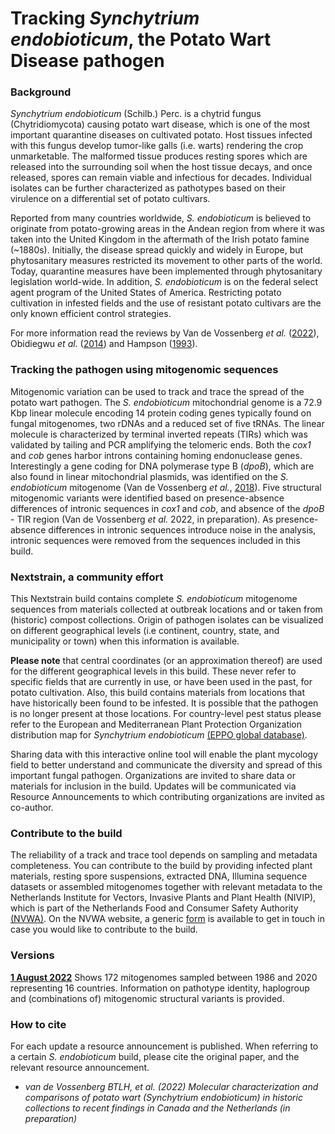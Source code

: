 # Tracking *Synchytrium endobioticum*, the Potato Wart Disease pathogen

### Background
*Synchytrium endobioticum* (Schilb.) Perc. is a chytrid fungus (Chytridiomycota) causing potato wart disease, which is one of the most important quarantine diseases on cultivated potato. Host tissues infected with this fungus develop tumor-like galls (i.e. warts) rendering the crop unmarketable. The malformed tissue produces resting spores which are released into the surrounding soil when the host tissue decays, and once released, spores can remain viable and infectious for decades. Individual isolates can be further characterized as pathotypes based on their virulence on a differential set of potato cultivars. 

Reported from many countries worldwide, *S. endobioticum* is believed to originate from potato-growing areas in the Andean region from where it was taken into the United Kingdom in the aftermath of the Irish potato famine (~1880s). Initially, the disease spread quickly and widely in Europe, but phytosanitary measures restricted its movement to other parts of the world. Today, quarantine measures have been implemented through phytosanitary legislation world-wide. In addition, *S. endobioticum* is on the federal select agent program of the United States of America. Restricting potato cultivation in infested fields and the use of resistant potato cultivars are the only known efficient control strategies.

For more information read the reviews by Van de Vossenberg *et al.* ([2022](https://bsppjournals.onlinelibrary.wiley.com/doi/10.1111/mpp.13183)), Obidiegwu *et al.* ([2014](https://link.springer.com/article/10.1007/s00122-014-2268-0)) and Hampson ([1993](https://www.tandfonline.com/doi/abs/10.1080/07060669309501918)).


### Tracking the pathogen using mitogenomic sequences
Mitogenomic variation can be used to track and trace the spread of the potato wart pathogen. The *S. endobioticum* mitochondrial genome is a 72.9 Kbp linear molecule encoding 14 protein coding genes typically found on fungal mitogenomes, two rDNAs and a reduced set of five tRNAs. The linear molecule is characterized by terminal inverted repeats (TIRs) which was validated by tailing and PCR amplifying the telomeric ends.  Both the *cox1* and *cob* genes harbor introns containing homing endonuclease genes. Interestingly a gene coding for DNA polymerase type B (*dpoB*), which are also found in linear mitochondrial plasmids, was identified on the *S. endobioticum* mitogenome (Van de Vossenberg *et al.*,  [2018](https://bmcecolevol.biomedcentral.com/articles/10.1186/s12862-018-1246-6)). Five structural mitogenomic variants were identified based on presence-absence differences of intronic sequences in *cox1* and *cob*, and absence of the *dpoB* - TIR region (Van de Vossenberg *et al.* 2022, in preparation). As presence-absence differences in intronic sequences introduce noise in the analysis, intronic sequences were removed from the sequences included in this build.

### Nextstrain, a community effort
This Nextstrain build contains complete *S. endobioticum* mitogenome sequences from materials collected at outbreak locations and or taken from (historic) compost collections. Origin of pathogen isolates can be visualized on different geographical levels (i.e continent, country, state, and municipality or town) when this information is available. 

**Please note** that central coordinates (or an approximation thereof) are used for the different geographical levels in this build.  These never refer to specific fields that are currently in use, or have been used in the past, for potato cultivation. Also, this build contains materials from locations that have historically been found to be infested. It is possible that the pathogen is no longer present at those locations. For country-level pest status please refer to the European and Mediterranean Plant Protection Organization distribution map for *Synchytrium endobioticum* [(EPPO global database)](https://gd.eppo.int/taxon/SYNCEN/distribution). 

Sharing data with this interactive online tool will enable the plant mycology field to better understand and communicate the diversity and spread of this important fungal pathogen. Organizations are invited to share data or materials for inclusion in the build. Updates will be communicated via Resource Announcements to which contributing organizations are invited as co-author.


### Contribute to the build
The reliability of a track and trace tool depends on sampling and metadata completeness. You can contribute to the build by providing infected plant materials, resting spore suspensions, extracted DNA, Illumina sequence datasets or assembled mitogenomes together with relevant metadata to the Netherlands Institute for Vectors, Invasive Plants and Plant Health (NIVIP), which is part of the Netherlands Food and Consumer Safety Authority [(NVWA)](https://english.nvwa.nl). On the NVWA website, a generic [form](https://formdesk.minlnv.nl/kcdv/nvwa-vragen-eng-v1/?def_standaard=1&get=1&sidn=f250522339034dbe9ec8a2b134ee170e) is available to get in touch in case you would like to contribute to the build.


### Versions
[**1 August 2022**](https://nextstrain.nrcnvwa.nl/Sendo/20220801) Shows 172 mitogenomes sampled between 1986 and 2020 representing 16 countries. Information on pathotype identity, haplogroup and (combinations of) mitogenomic structural variants is provided.


### How to cite
For each update a resource announcement is published. When referring to a certain *S. endobioticum* build, please cite the original paper, and the relevant resource announcement.

 - *van de Vossenberg BTLH, et al. (2022) Molecular characterization and comparisons of potato wart (Synchytrium endobioticum) in historic collections to recent findings in Canada and the Netherlands  (in preparation)*